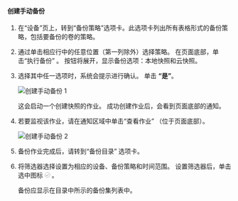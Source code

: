 <!--author=SharS last changed: 9/17/15-->

#### <a name="to-create-a-manual-backup"></a>创建手动备份
1. 在“设备”页上，转到“备份策略”选项卡。此选项卡列出所有表格形式的备份策略，包括要备份的卷的策略。
2. 通过单击相应行中的任意位置（第一列除外）选择策略。 在页面底部，单击“执行备份” 。 按钮将展开，显示备份选项：本地快照和云快照。 
3. 选择其中任一选项时，系统会提示进行确认。 单击 **“是”**。 
   
    ![创建手动备份 1](./media/storsimple-create-manual-backup-gov/HCS_CreateManualBackup1-gov-include.png)
   
    这会启动一个创建快照的作业。 成功创建作业后，会看到页面底部的通知。
4. 若要监视该作业，请在通知区域中单击“查看作业”  （位于页面底部）。 
   
    ![创建手动备份 2](./media/storsimple-create-manual-backup-gov/HCS_CreateManualBackup2-gov-include.png)
5. 备份作业完成后，请转到“备份目录”  选项卡。
6. 将筛选器选择设置为相应的设备、备份策略和时间范围。 设置筛选器后，单击选中图标  ![选中图标](./media/storsimple-create-manual-backup/HCS_CheckIcon-include.png) 。
   
   备份应显示在目录中所示的备份集列表中。

